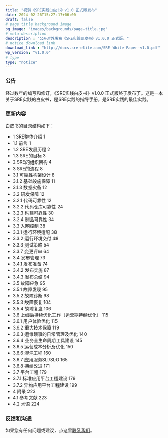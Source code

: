 ```yaml
---
title: "祝贺《SRE实践白皮书》v1.0 正式版发布"
date: 2024-02-26T15:27:17+06:00
draft: false
# page title background image
bg_image: "images/backgrounds/page-title.jpg"
# meta description
description : "公开对外发布《SRE实践白皮书》v1.0.0 正式版。"
# notice download link
download_link : "http://docs.sre-elite.com/SRE-White-Paper-v1.0.pdf"
wp_version: "v1.0.0"
# type
type: "notice"
---
```



### 公告

经过数年的编写和修订，《SRE实践白皮书》v1.0.0 正式版终于发布了。这是一本关于SRE实践的白皮书，是SRE实践的指导手册，是SRE实践的最佳实践。

### 更新内容

白皮书的目录结构如下：

* 1  SRE整体介绍 1
* 1.1  前言 1
* 1.2  SRE发展历程 2
* 1.3  SRE的目标 3
* 2  SRE的组织架构 4
* 3  SRE的流程 8
* 3.1  可靠性构架设计 8
* 3.1.2  基础设施保障 11
* 3.1.3  数据灾备 12
* 3.2  研发保障 12
* 3.2.1  代码可靠性 12
* 3.2.2  代码仓库可靠性 24
* 3.2.3  构建可靠性 30
* 3.2.4  制品可靠性 34
* 3.3  入网控制 38
* 3.3.1  运行环境适配 38
* 3.3.2  运行环境交付 48
* 3.3.3  测试策略 54
* 3.3.7  变更评审 64
* 3.4  发布管理 73
* 3.4.1  发布准备 74
* 3.4.2  发布实施 87
* 3.4.3  发布总结 94
* 3.5  故障应急 95
* 3.5.1  故障发现 95
* 3.5.2  故障诊断 98
* 3.5.3  故障恢复 104
* 3.5.4  故障复盘 106
* 3.6  上线后持续优化工作（运营期持续优化） 115
* 3.6.1  用户体验优化 115
* 3.6.2  重大技术保障 119
* 3.6.3  运维琐事的日常管理及优化 140
* 3.6.4  业务全生命周期工具建设 145
* 3.6.5  运营成本分析及优化 150
* 3.6.6  混沌工程 160
* 3.6.7  应用服务SLI/SLO 165
* 3.6.8  持续改进 171
* 3.7  平台工程 179
* 3.7.1  标准应用平台工程建设 179
* 3.7.2  异构应用平台工程建设 199
* 4  附录 223
* 4.1  参考文献 223
* 4.2  术语 224

### 反馈和沟通

如果您有任何问题或建议，点这里[联系我们](/contact/)。
